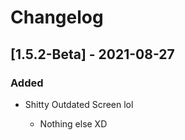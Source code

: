 # Changelog

## [1.5.2-Beta] - 2021-08-27

### Added
- Shitty Outdated Screen lol

  - Nothing else XD
